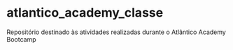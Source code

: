 # atlantico_academy_classe

Repositório destinado às atividades realizadas durante o Atlântico Academy Bootcamp
